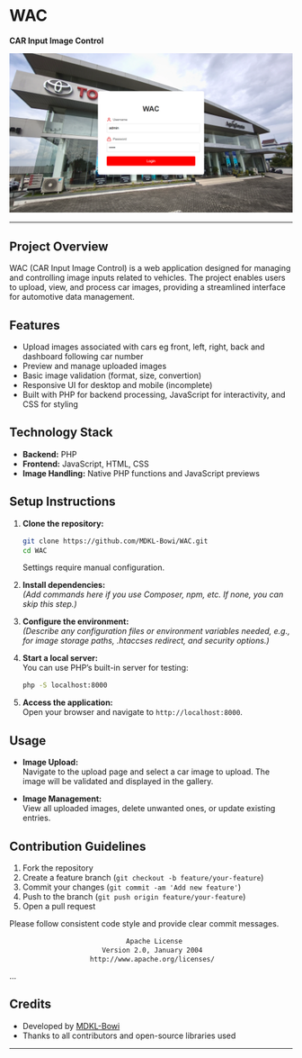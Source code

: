 # WAC

**CAR Input Image Control**

![Screenshot (3)](images/Screenshot%20(3).png)

---

## Project Overview

WAC (CAR Input Image Control) is a web application designed for managing and controlling image inputs related to vehicles. The project enables users to upload, view, and process car images, providing a streamlined interface for automotive data management.

## Features

- Upload images associated with cars eg front, left, right, back and dashboard following car number
- Preview and manage uploaded images
- Basic image validation (format, size, convertion)
- Responsive UI for desktop and mobile (incomplete)
- Built with PHP for backend processing, JavaScript for interactivity, and CSS for styling

## Technology Stack

- **Backend:** PHP
- **Frontend:** JavaScript, HTML, CSS
- **Image Handling:** Native PHP functions and JavaScript previews

## Setup Instructions

1. **Clone the repository:**
   ```bash
   git clone https://github.com/MDKL-Bowi/WAC.git
   cd WAC
   ```
   Settings require manual configuration.

2. **Install dependencies:**  
   *(Add commands here if you use Composer, npm, etc. If none, you can skip this step.)*

3. **Configure the environment:**  
   *(Describe any configuration files or environment variables needed, e.g., for image storage paths, .htaccses redirect, and security options.)*

4. **Start a local server:**  
   You can use PHP’s built-in server for testing:
   ```bash
   php -S localhost:8000
   ```

5. **Access the application:**  
   Open your browser and navigate to `http://localhost:8000`.

## Usage

- **Image Upload:**  
  Navigate to the upload page and select a car image to upload. The image will be validated and displayed in the gallery.

- **Image Management:**  
  View all uploaded images, delete unwanted ones, or update existing entries.

## Contribution Guidelines

1. Fork the repository
2. Create a feature branch (`git checkout -b feature/your-feature`)
3. Commit your changes (`git commit -am 'Add new feature'`)
4. Push to the branch (`git push origin feature/your-feature`)
5. Open a pull request

Please follow consistent code style and provide clear commit messages.

                                 Apache License
                           Version 2.0, January 2004
                        http://www.apache.org/licenses/
...

## Credits

- Developed by [MDKL-Bowi](https://github.com/MDKL-Bowi)
- Thanks to all contributors and open-source libraries used

---
